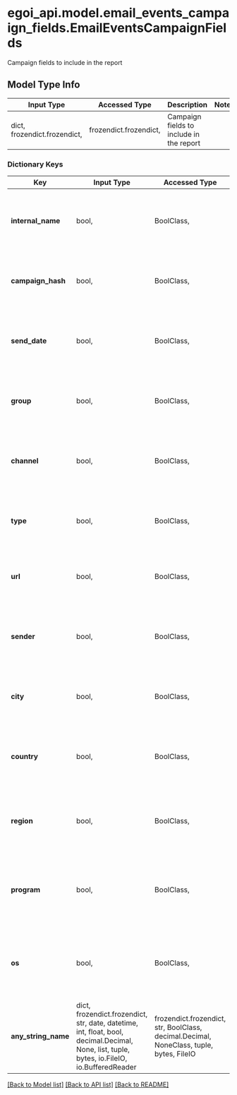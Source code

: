 # egoi_api.model.email_events_campaign_fields.EmailEventsCampaignFields

Campaign fields to include in the report

## Model Type Info
Input Type | Accessed Type | Description | Notes
------------ | ------------- | ------------- | -------------
dict, frozendict.frozendict,  | frozendict.frozendict,  | Campaign fields to include in the report | 

### Dictionary Keys
Key | Input Type | Accessed Type | Description | Notes
------------ | ------------- | ------------- | ------------- | -------------
**internal_name** | bool,  | BoolClass,  | True to include the internal name of the campaign, false otherwise | 
**campaign_hash** | bool,  | BoolClass,  | True to include the hash of the campaign, false otherwise | 
**send_date** | bool,  | BoolClass,  | True to include the send date of the campaign, false otherwise | 
**group** | bool,  | BoolClass,  | True to include the group of the campaign, false otherwise | 
**channel** | bool,  | BoolClass,  | True to include the channel of the campaign, false otherwise | [optional] 
**type** | bool,  | BoolClass,  | True to include the type of the campaign, false otherwise | [optional] 
**url** | bool,  | BoolClass,  | True to include the URL of the campaign, false otherwise | [optional] 
**sender** | bool,  | BoolClass,  | True to include the sender of the campaign, false otherwise | [optional] 
**city** | bool,  | BoolClass,  | True to include city information, false otherwise (deprecated) | [optional] 
**country** | bool,  | BoolClass,  | True to include country information, false otherwise (deprecated) | [optional] 
**region** | bool,  | BoolClass,  | True to include region information, false otherwise (deprecated) | [optional] 
**program** | bool,  | BoolClass,  | True to include device program information, false otherwise (deprecated) | [optional] 
**os** | bool,  | BoolClass,  | True to include operating system information, false otherwise (deprecated) | [optional] 
**any_string_name** | dict, frozendict.frozendict, str, date, datetime, int, float, bool, decimal.Decimal, None, list, tuple, bytes, io.FileIO, io.BufferedReader | frozendict.frozendict, str, BoolClass, decimal.Decimal, NoneClass, tuple, bytes, FileIO | any string name can be used but the value must be the correct type | [optional]

[[Back to Model list]](../../README.md#documentation-for-models) [[Back to API list]](../../README.md#documentation-for-api-endpoints) [[Back to README]](../../README.md)

